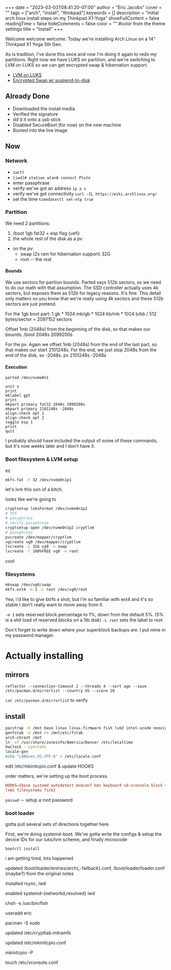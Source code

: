 +++
date = "2023-03-03T08:41:20-07:00"
author = "Eric Jacobs"
cover = ""
tags = ["arch", "install", "thinkpad"]
keywords = []
description = "Initial arch linux install steps on my Thinkpad X1-Yoga"
showFullContent = false
readingTime = false
hideComments = false
color = "" #color from the theme settings
title = "Install"
+++

Welcome welcome welcome. Today we're installing Arch Linux on a 14" Thinkpad X1
Yoga 5th Gen.

As is tradition, I've done this once and now I'm doing it again to redo my
partitions. Right now we have LUKS on partition, and we're switching to LVM on
LUKS so we can get encrypted swap & hibernation support.

- [LVM on LUKS](https://wiki.archlinux.org/title/Dm-crypt/Encrypting_an_entire_system#LVM_on_LUKS)
- [Encrypted Swap w/
  suspend-to-disk](https://wiki.archlinux.org/title/dm-crypt/Swap_encryption)

## Already Done

- Downloaded the install media
- Verified the signature
- dd'd it onto a usb stick
- Disabled SecureBoot (for now) on the new machine
- Booted into the live image

## Now

### Network

- `iwctl`
- `[iwd]# station wlan0 connect Pluto`
- enter passphrase
- verify we've got an address `ip a s`
- verify we've got connectivity `curl -IL https://wiki.archlinux.org/`
- set the time `timedatectl set-ntp true`

### Partition

We need 2 partitions:

1. /boot 1gb fat32 + esp flag (uefi)
2. the whole rest of the disk as a pv
  - on the pv:
    - swap (2x ram for hibernation support) 32G
    - root -- the rest

#### Bounds

We use sectors for parition bounds. Parted says 512b sectors, so we need to do
our math with that assumption. The SSD controller actually uses 4k sectors, but
exposes them as 512b for legacy reasons. It's fine. This detail only matters so
you know that we're really using 4k sectors and these 512b sectors are just
pretend.

For the 1gb boot part:
1 gb * 1024 mb/gb * 1024 kb/mb * 1024 b/kb / 512 bytes/sector = 2097152 sectors

Offset 1mb (2048s) from the beginning of the disk, so that makes our bounds:
/boot 2048s 2099200s

For the pv. Again we offset 1mb (2048s) from the end of the last part, so that
makes our start 2101248s. For the end, we just stop 2048s from the end of the
disk, so -2048s.
pv 2101248s -2048s

#### Execution

`parted /dev/nvme0n1`

```
unit s
print
mklabel gpt
print
mkpart primary fat32 2048s 2099200s
mkpart primary 2101248s -2048s
align-check opt 1
align-check opt 2
toggle esp 1
print
quit
```

I probably should have included the output of some of these commands, but it's
now weeks later and I don't have it.

### Boot filesystem & LVM setup

ez
```sh
mkfs.fat -F 32 /dev/nvme0n1p1
```

let's lvm this son of a bitch.

looks like we're going to 
```sh
cryptsetup luksFormat /dev/nvme0n1p2
# YES
# passphrase
# verify passphrase
cryptsetup open /dev/nvme0n1p2 cryptlvm
# passphrase
pvcreate /dev/mapper/cryptlvm
vgcreate vg0 /dev/mapper/cryptlvm
lvcreate -L 32G vg0 -n swap
lvcreate -l 100%FREE vg0 -n root
```

cool

### filesystems

```sh
mkswap /dev/vg0/swap
mkfs.ext4 -m 1 -L root /dev/vg0/root
```

Yea, i'd like to give btrfs a shot, but i'm so familiar with ext4 and it's so
stable I don't really want to move away from it.

`-m 1` sets reserved block percentage to 1%; down from the default 5%. (5% is a
shit load of reserved blocks on a 1tb disk)
`-L root` sets the label to root

Don't forget to write down where your superblock backups are. I put mine in my
password manager.

# Actually installing

## mirrors

```
reflector --connection-timeout 2 --threads 4 --sort age --save
/etc/pacman.d/mirrorlist --country US --score 20
```

`cat /etc/pacman.d/mirrorlist` to verify


## install

```sh
pacstrap -K /mnt base linux linux-firmware fish lvm2 intel-ucode neovim tp_smapi man-db man-pages texinfo
genfstab -U /mnt >> /mnt/etc/fstab
arch-chroot /mnt
ln -sf /usr/share/zoneinfo/America/Denver /etc/localtime
hwclock --synctohc
locale-gen
echo "LANG=en_US.UTF-8" > /etc/locale.conf
```

edit /etc/mkinitcpio.conf & update HOOKS

order matters, we're setting up the boot process.

```mkinitcpio.conf
HOOKS=(base systemd autodetect modconf kms keyboard sd-vconsole block sd-encrypt
lvm2 filesystems fsck)
```

`passwd` -- setup a root password

### boot loader

gotta pull several sets of directions together here.

First, we're doing systemd-boot. We've gotta write the configs & setup the
device IDs for our luks/lvm scheme, and finally microcode

```
bootctl install
```

i am getting tired, lots happened

updated /boot/loader/entries/arch{,-fallback}.conf, /boot/loader/loader.conf
(maybe?) from the original notes

installed rsync, iwd

enabled systemd-{networkd,resolved} iwd

chsh -s /usr/bin/fish

useradd eric

pacman -S sudo

updated /etc/crypttab.initramfs

updated /etc/mkinitcpio.conf

mkinitcpio -P

touch /etc/vconsole.conf



